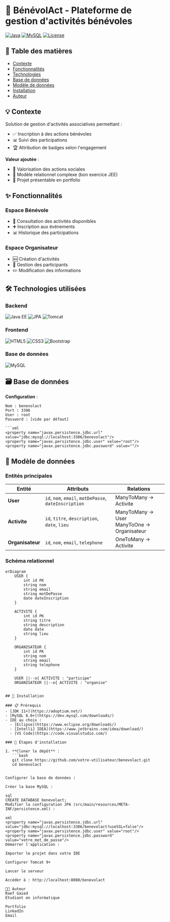 # 🌱 BénévolAct - Plateforme de gestion d'activités bénévoles

[![Java](https://img.shields.io/badge/Java-EE%208+-orange?logo=java)](https://java.com)
[![MySQL](https://img.shields.io/badge/MySQL-8.0-blue?logo=mysql)](https://mysql.com)
[![License](https://img.shields.io/badge/License-MIT-green)](https://opensource.org/licenses/MIT)

## 📖 Table des matières
- [Contexte](#-contexte)
- [Fonctionnalités](#-fonctionnalités)
- [Technologies](#-technologies-utilisées)
- [Base de données](#-base-de-données)
- [Modèle de données](#-modèle-de-données)
- [Installation](#-installation)
- [Auteur](#-auteur)

## 💡 Contexte
Solution de gestion d'activités associatives permettant :
- ✅ Inscription à des actions bénévoles
- 📊 Suivi des participations
- 🏆 Attribution de badges selon l'engagement

**Valeur ajoutée** :
- 👥 Valorisation des actions sociales
- 🔗 Modèle relationnel complexe (bon exercice JEE)
- 💼 Projet présentable en portfolio

## ✨ Fonctionnalités
### Espace Bénévole
- 📅 Consultation des activités disponibles
- ➕ Inscription aux événements
- 📊 Historique des participations

### Espace Organisateur
- 🆕 Création d'activités
- 👥 Gestion des participants
- ✏️ Modification des informations

## 🛠️ Technologies utilisées
### Backend
<p align="left">
  <img src="https://img.shields.io/badge/Java%20EE-8-ED8B00?logo=java&logoColor=white" alt="Java EE">
  <img src="https://img.shields.io/badge/JPA-2.2-59666C?logo=hibernate&logoColor=white" alt="JPA">
  <img src="https://img.shields.io/badge/Tomcat-9.0-F8DC75?logo=apache-tomcat&logoColor=black" alt="Tomcat">
</p>

### Frontend
<p align="left">
  <img src="https://img.shields.io/badge/HTML5-E34F26?logo=html5&logoColor=white" alt="HTML5">
  <img src="https://img.shields.io/badge/CSS3-1572B6?logo=css3&logoColor=white" alt="CSS3">
  <img src="https://img.shields.io/badge/Bootstrap-5-7952B3?logo=bootstrap&logoColor=white" alt="Bootstrap">
</p>

### Base de données
<p align="left">
  <img src="https://img.shields.io/badge/MySQL-8.0-4479A1?logo=mysql&logoColor=white" alt="MySQL">
</p>

## 🗃️ Base de données
**Configuration** :
```properties
Nom : benevolact
Port : 3306
User : root
Password : [vide par défaut]

```xml
<property name="javax.persistence.jdbc.url" value="jdbc:mysql://localhost:3306/benevolact"/>
<property name="javax.persistence.jdbc.user" value="root"/>
<property name="javax.persistence.jdbc.password" value=""/>
```
## 📐 Modèle de données

### Entités principales

| Entité        | Attributs                          | Relations               |
|---------------|------------------------------------|-------------------------|
| **User**      | `id`, `nom`, `email`, `motDePasse`, `dateInscription` | ManyToMany → Activite   |
| **Activite**  | `id`, `titre`, `description`, `date`, `lieu` | ManyToMany → User<br>ManyToOne → Organisateur |
| **Organisateur** | `id`, `nom`, `email`, `telephone` | OneToMany → Activite    |

### Schéma relationnel

```mermaid
erDiagram
    USER {
        int id PK
        string nom
        string email
        string motDePasse
        date dateInscription
    }
    
    ACTIVITE {
        int id PK
        string titre
        string description
        date date
        string lieu
    }
    
    ORGANISATEUR {
        int id PK
        string nom
        string email
        string telephone
    }
    
    USER ||--o{ ACTIVITE : "participe"
    ORGANISATEUR ||--o{ ACTIVITE : "organise"


## 🚀 Installation

### 📋 Prérequis
- [JDK 11+](https://adoptium.net/)
- [MySQL 8.0+](https://dev.mysql.com/downloads/)
- IDE au choix :
  - [Eclipse](https://www.eclipse.org/downloads/)
  - [IntelliJ IDEA](https://www.jetbrains.com/idea/download/)
  - [VS Code](https://code.visualstudio.com/)

### 🔧 Étapes d'installation

1. **Cloner le dépôt** :
   ```bash
   git clone https://github.com/votre-utilisateur/benevolact.git
   cd benevolact


Configurer la base de données :

Créer la base MySQL :

sql
CREATE DATABASE benevolact;
Modifier la configuration JPA (src/main/resources/META-INF/persistence.xml) :

xml
<property name="javax.persistence.jdbc.url" value="jdbc:mysql://localhost:3306/benevolact?useSSL=false"/>
<property name="javax.persistence.jdbc.user" value="root"/>
<property name="javax.persistence.jdbc.password" value="votre_mot_de_passe"/>
Démarrer l'application :

Importer le projet dans votre IDE

Configurer Tomcat 9+

Lancer le serveur

Accéder à : http://localhost:8080/benevolact

👨‍💻 Auteur
Raef Gaied
Étudiant en informatique

Portfolio
LinkedIn
Email
